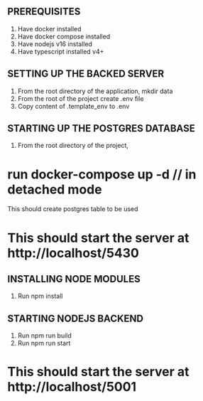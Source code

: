 ## PREREQUISITES
1. Have docker installed
2. Have docker compose installed
3. Have nodejs v16 installed
4. Have typescript installed v4+

## SETTING UP THE BACKED SERVER
1. From the root directory of the application, mkdir data
2. From the root of the project create .env file
3. Copy content of .template_env to .env

## STARTING UP THE POSTGRES DATABASE

1. From the root directory of the project, 
# run docker-compose up -d // in detached mode
This should create postgres table to be used
# This should start the server at http://localhost/5430

## INSTALLING NODE MODULES
1. Run npm install

## STARTING NODEJS BACKEND
1. Run npm run build
2. Run npm run start
# This should start the server at http://localhost/5001



